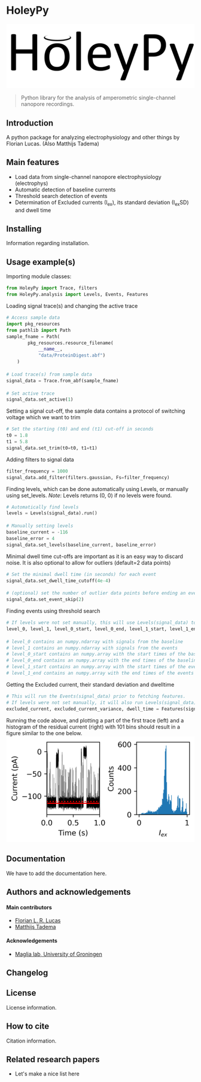 # HoleyPy
![HoleyPy](./img/HoleyPy.png)
> Python library for the analysis of amperometric single-channel nanopore recordings.

## Introduction
A python package for analyzing electrophysiology and other things by Florian Lucas.
(Also Matthijs Tadema)

## Main features
* Load data from single-channel nanopore electrophysiology (electrophys)
* Automatic detection of baseline currents
* Threshold search detection of events
* Determination of Excluded currents (I<sub>ex</sub>), its standard deviation (I<sub>ex</sub>SD) and dwell time

## Installing
Information regarding installation.

## Usage example(s)
Importing module classes:
````python
from HoleyPy import Trace, filters
from HoleyPy.analysis import Levels, Events, Features
````
Loading signal trace(s) and changing the active trace
````python
# Access sample data
import pkg_resources
from pathlib import Path
sample_fname = Path(
        pkg_resources.resource_filename(
            __name__,
            "data/ProteinDigest.abf")
    )

# Load trace(s) from sample data
signal_data = Trace.from_abf(sample_fname)

# Set active trace
signal_data.set_active(1)
````
Setting a signal cut-off, the sample data contains a protocol of switching voltage which we want to trim
````python
# Set the starting (t0) and end (t1) cut-off in seconds
t0 = 1.8
t1 = 5.8
signal_data.set_trim(t0=t0, t1=t1)
````
Adding filters to signal data
````python
filter_frequency = 1000
signal_data.add_filter(filters.gaussian, Fs=filter_frequency)
````
Finding levels, which can be done automatically using Levels, or manually using set_levels.
*Note*: Levels returns (0, 0) if no levels were found. 
````python
# Automatically find levels
levels = Levels(signal_data).run()

# Manually setting levels
baseline_current = -116
baseline_error = 4
signal_data.set_levels(baseline_current, baseline_error)
````
Minimal dwell time cut-offs are important as it is an easy way to discard noise. It is also optional to allow for outliers (default=2 data points)
````python
# Set the minimal dwell time (in seconds) for each event
signal_data.set_dwell_time_cutoff(4e-4)

# (optional) set the number of outlier data points before ending an event (default=2)
signal_data.set_event_skip(2)
````

Finding events using threshold search
````python
# If levels were not set manually, this will use Levels(signal_data) to determine them.
level_0, level_1, level_0_start, level_0_end, level_1_start, level_1_end = Events(signal_data).run()

# level_0 contains an numpy.ndarray with signals from the baseline
# level_1 contains an numpy.ndarray with signals from the events
# level_0_start contains an numpy.array with the start times of the baseline
# level_0_end contains an numpy.array with the end times of the baseline
# level_1_start contains an numpy.array with the start times of the events
# level_1_end contains an numpy.array with the end times of the events
````
Getting the Excluded current, their standard deviation and dwelltime
````python
# This will run the Events(signal_data) prior to fetching features.
# If levels were not set manually, it will also run Levels(signal_data) to determine them.
excluded_current, excluded_current_variance, dwell_time = Features(signal_data).run()
````
Running the code above, and plotting a part of the first trace (left) and a histogram of the residual current (right) 
with 101 bins should result in a figure similar to the one below.
![test_sample](./nanolyse/tests/data/test_README_Trace_Iex.png)

## Documentation
We have to add the documentation here.

## Authors and acknowledgements
#### Main contributors
* [Florian L. R. Lucas](https://www.rug.nl/staff/f.l.r.lucas/ "University of Groningen staff page")
* [Matthijs Tadema](https://www.rug.nl/staff/m.j.tadema/ "University of Groningen staff page")

#### Acknowledgements
* [Maglia lab, University of Groningen](https://sites.google.com/a/rug.nl/maglia-lab-groningen/ "University of Groningen Maglia lab page")

## Changelog

## License
License information.

## How to cite
Citation information.

## Related research papers
* Let's make a nice list here